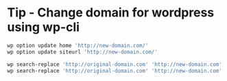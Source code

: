 # Tip - Change domain for wordpress using wp-cli

```bash
wp option update home 'http://new-domain.com/'
wp option update siteurl 'http://new-domain.com/'

wp search-replace 'http://original-domain.com' 'http://new-domain.com'
wp search-replace 'http://original-domain.com' 'http://new-domain.com'
```
